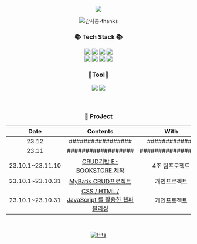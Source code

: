 <div align=center>
	<img src="https://capsule-render.vercel.app/api?type=waving&color=auto&height=200&section=header&text=WonWoo! I&fontSize=90" />	
</div>


<div align="center" witdh="250px" height="250px">	
	
![감사콩-thanks](https://github.com/wwnoov/Team_ProJect/assets/145524959/301cd9bf-735a-49bf-8f1d-b4b47bf3ab56)

</div>

<div align=center>
	<h3>📚 Tech Stack 📚</h3>
</div>
<div align="center">
	<img src="https://img.shields.io/badge/Java-007396?style=flat&logo=Conda-Forge&logoColor=white" />
	<img src="https://img.shields.io/badge/HTML5-E34F26?style=flat&logo=HTML5&logoColor=white" />
	<img src="https://img.shields.io/badge/CSS3-1572B6?style=flat&logo=CSS3&logoColor=white" />
	<img src="https://img.shields.io/badge/JavaScript-F7DF1E?style=flat&logo=JavaScript&logoColor=white" />
	<br>	
	<img src="https://img.shields.io/badge/Spring-6db33f)?style=flat-square&logo=Spring&logoColor=white"/>
	<img src="https://img.shields.io/badge/MySQL-4479A1?style=flat&logo=MySQL&logoColor=white" />
	<img src="https://img.shields.io/badge/MariaDB-003545?style=flat&logo=MariaDB&logoColor=white" />
	<img src="https://img.shields.io/badge/Mybatis-000000?style=flat&logo=Fluentd&logoColor=white" />
   	<p><h3>📃Tool📃</h3></p>
   	 <div>
        <img src="https://img.shields.io/badge/Github-181717?style=for-the-badge&logo=github&logoColor=white">
        <img src="https://img.shields.io/badge/Notion-000000?style=for-the-badge&logo=Notion&logoColor=white">
        </div><br>
</div>
<br>
<div align="center">	
	
### 🎥 ProJect
<!-- | 23.10 | Dear-My-wwnoov | 개인 프로젝트 | -->

  
| Date | Contents | With |
|:---:|:---:|:---:|
| 23.12 | ################# | ############# |
| 23.11 | ################## |################# |
| 23.10.1~23.11.10 |[CRUD기반 E-BOOKSTORE 제작](https://github.com/wwnoov/Team_ProJect/blob/7a1069cafb4d9ed105bc904b00f5330050287495/README.md)| 4조 팀프로젝트 |
| 23.10.1~23.10.31 | [MyBatis CRUD프로젝트](https://github.com/wwnoov/ww_project/blob/d8bbe19c96fe9fffe31617b5cacdf2c63594dfd3/README.md) | 개인프로젝트 |
| 23.10.1~23.10.31 | [CSS / HTML / JavaScript 를 활용한 웹퍼블리싱](https://github.com/wwnoov/ww_project/blob/d8bbe19c96fe9fffe31617b5cacdf2c63594dfd3/Oc_ProJect/README.md) | 개인프로젝트 |


  
</div>
<br>
<div align="center">	
	
[![Hits](https://hits.seeyoufarm.com/api/count/incr/badge.svg?url=https%3A%2F%2Fgithub.com%2Fwwnoov%2Fwwnoov&count_bg=%23454942&title_bg=%23555555&icon=github.svg&icon_color=%23E7E7E7&title=GitHub&edge_flat=false)](https://hits.seeyoufarm.com)

</div>
